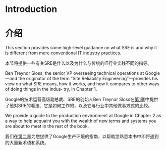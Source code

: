 # **Introduction**

# 介绍

This section provides some high-level guidance on what SRE is and why it is different from more conventional IT industry practices.

本节将提供一些有关SRE是什么以及为什么与传统的IT行业实践不同的指导。

Ben Treynor Sloss, the senior VP overseeing technical operations at Google—and the originator of the term “Site Reliability Engineering”—provides his view on what SRE means, how it works, and how it compares to other ways of doing things in the indus‐ try, in Chapter 1.

Google的技术运营高级副总裁、SRE的创始人Ben Treynor Sloss在[第1章](./chapter-01/introduction.md)中提供了他对SRE的看法、它是如何工作的，以及它与行业中其他做事方式的比较。

We provide a guide to the production environment at Google in Chapter 2 as a way to help acquaint you with the wealth of new terms and systems you are about to meet in the rest of the book.

我们在[第二章](./chapter-02/the_production_environment_at_google_from_the_viewpoint_of_an_sre.md)为您提供了Google生产环境的指南，以帮助您熟悉本书中即将遇到的大量新术语和系统。
